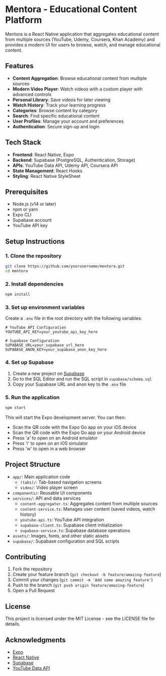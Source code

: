 # Mentora - Educational Content Platform

Mentora is a React Native application that aggregates educational content from multiple sources (YouTube, Udemy, Coursera, Khan Academy) and provides a modern UI for users to browse, watch, and manage educational content.

## Features

- **Content Aggregation**: Browse educational content from multiple sources
- **Modern Video Player**: Watch videos with a custom player with advanced controls
- **Personal Library**: Save videos for later viewing
- **Watch History**: Track your learning progress
- **Categories**: Browse content by category
- **Search**: Find specific educational content
- **User Profiles**: Manage your account and preferences
- **Authentication**: Secure sign-up and login

## Tech Stack

- **Frontend**: React Native, Expo
- **Backend**: Supabase (PostgreSQL, Authentication, Storage)
- **APIs**: YouTube Data API, Udemy API, Coursera API
- **State Management**: React Hooks
- **Styling**: React Native StyleSheet

## Prerequisites

- Node.js (v14 or later)
- npm or yarn
- Expo CLI
- Supabase account
- YouTube API key

## Setup Instructions

### 1. Clone the repository

```bash
git clone https://github.com/yourusername/mentora.git
cd mentora
```

### 2. Install dependencies

```bash
npm install
```

### 3. Set up environment variables

Create a `.env` file in the root directory with the following variables:

```
# YouTube API Configuration
YOUTUBE_API_KEY=your_youtube_api_key_here

# Supabase Configuration
SUPABASE_URL=your_supabase_url_here
SUPABASE_ANON_KEY=your_supabase_anon_key_here
```

### 4. Set up Supabase

1. Create a new project on [Supabase](https://supabase.com/)
2. Go to the SQL Editor and run the SQL script in `supabase/schema.sql`
3. Copy your Supabase URL and anon key to the `.env` file

### 5. Run the application

```bash
npm start
```

This will start the Expo development server. You can then:
- Scan the QR code with the Expo Go app on your iOS device
- Scan the QR code with the Expo Go app on your Android device
- Press 'a' to open on an Android emulator
- Press 'i' to open on an iOS simulator
- Press 'w' to open in a web browser

## Project Structure

- `app/`: Main application code
  - `(tabs)/`: Tab-based navigation screens
  - `video/`: Video player screen
- `components/`: Reusable UI components
- `services/`: API and data services
  - `content-aggregator.ts`: Aggregates content from multiple sources
  - `content-service.ts`: Manages user content (saved videos, watch history)
  - `youtube-api.ts`: YouTube API integration
  - `supabase-client.ts`: Supabase client initialization
  - `supabase-service.ts`: Supabase database operations
- `assets/`: Images, fonts, and other static assets
- `supabase/`: Supabase configuration and SQL scripts

## Contributing

1. Fork the repository
2. Create your feature branch (`git checkout -b feature/amazing-feature`)
3. Commit your changes (`git commit -m 'Add some amazing feature'`)
4. Push to the branch (`git push origin feature/amazing-feature`)
5. Open a Pull Request

## License

This project is licensed under the MIT License - see the LICENSE file for details.

## Acknowledgments

- [Expo](https://expo.dev/)
- [React Native](https://reactnative.dev/)
- [Supabase](https://supabase.com/)
- [YouTube Data API](https://developers.google.com/youtube/v3)
